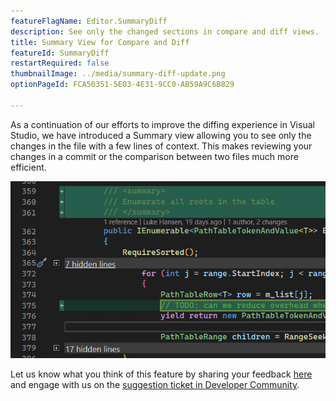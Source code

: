 ```yaml
---
featureFlagName: Editor.SummaryDiff
description: See only the changed sections in compare and diff views.
title: Summary View for Compare and Diff
featureId: SummaryDiff
restartRequired: false
thumbnailImage: ../media/summary-diff-update.png
optionPageId: FCA50351-5E03-4E31-9CC0-AB59A9C6B829

---
```



As a continuation of our efforts to improve the diffing experience in Visual Studio, we have introduced a Summary view allowing you to see only the changes in the file with a few lines of context. This makes reviewing your changes in a commit or the comparison between two files much more efficient.

![Summary diff](../media/summary-diff-update.png "Summary Diff")

Let us know what you think of this feature by sharing your feedback [here](https://aka.ms/SummaryDiff) and engage with us on the [suggestion ticket in Developer Community](https://developercommunity.visualstudio.com/t/git-differences-show-only-differences-and-omit-lin/1193376).

